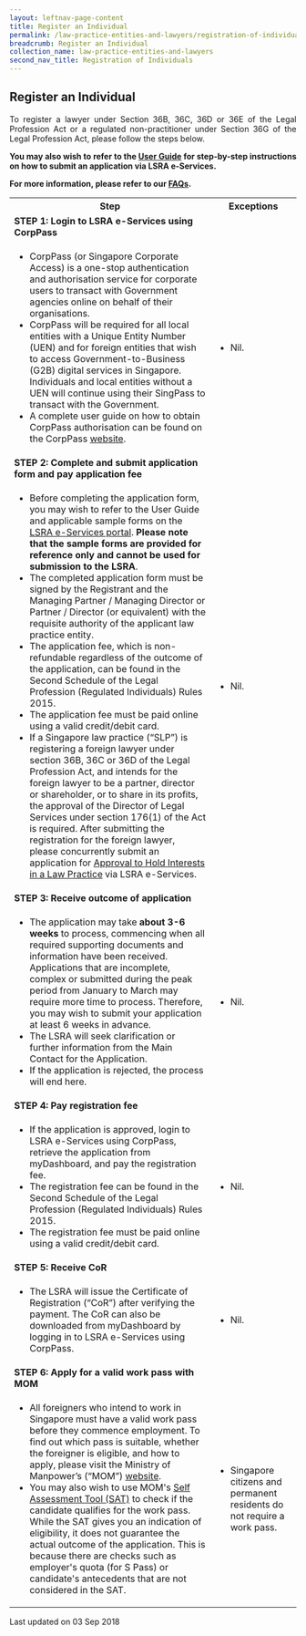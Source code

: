 ```yaml
---
layout: leftnav-page-content
title: Register an Individual
permalink: /law-practice-entities-and-lawyers/registration-of-individuals/register-an-individual/
breadcrumb: Register an Individual
collection_name: law-practice-entities-and-lawyers
second_nav_title: Registration of Individuals
---
```


Register an Individual
---

<p style="text-align: justify">To register a lawyer under Section 36B, 36C, 36D or 36E of the Legal Profession Act or a regulated non-practitioner under Section 36G of the Legal Profession Act, please follow the steps below.</p>

<p style="text-align: justify"><b>You may also wish to refer to the <a href="https://www.mlaw.gov.sg/eservices/lsra/lsra-home/" target="_blank">User Guide</a> for step-by-step instructions on how to submit an application via LSRA e-Services.</b></p>

<p style="text-align: justify"><b>For more information, please refer to our <a href="https://va.ecitizen.gov.sg/cfp/customerpages/mlaw/explorefaq.aspx" target="_blank">FAQs</a>.</b></p>

<table>
  <tr>
    <th>
      Step
    </th>
    <th>
      Exceptions
    </th>
  </tr>
  <tr>
    <td>
      <b>STEP 1: Login to LSRA e-Services using CorpPass</b>
    </td>
    <td></td>
  </tr>
  <tr>
    <td>
      <ul>
        <li>CorpPass (or Singapore Corporate Access) is a one-stop authentication and authorisation service for corporate users to transact with Government agencies online on behalf of their organisations.</li>
        <li>CorpPass will be required for all local entities with a Unique Entity Number (UEN) and for foreign entities that wish to access Government-to-Business (G2B) digital services in Singapore. Individuals and local entities without a UEN will continue using their SingPass to transact with the Government.</li>
        <li>A complete user guide on how to obtain CorpPass authorisation can be found on the CorpPass <a href="https://www.corppass.gov.sg/corppass/common/userguides">website</a>.</li>
      </ul>
    </td>
    <td>
      <ul>
        <li>Nil.</li>
      </ul>
    </td>
  </tr>
  <tr>
    <td>
      <b>STEP 2: Complete and submit application form and pay application fee</b>
    </td>
    <td></td>
  </tr>
  <tr>
    <td>
      <ul>
        <li>Before completing the application form, you may wish to refer to the User Guide and applicable sample forms on the <a href="https://www.mlaw.gov.sg/eservices/lsra/lsra-home/" target="_blank">LSRA e-Services portal</a>. <b>Please note that the sample forms are provided for reference only and cannot be used for submission to the LSRA</b>.</li>
        <li>The completed application form must be signed by the Registrant and the Managing Partner / Managing Director or Partner / Director (or equivalent) with the requisite authority of the applicant law practice entity.</li>
        <li>The application fee, which is non-refundable regardless of the outcome of the application, can be found in the Second Schedule of the Legal Profession (Regulated Individuals) Rules 2015.</li>
        <li>The application fee must be paid online using a valid credit/debit card.</li>
        <li>If a Singapore law practice (“SLP”) is registering a foreign lawyer under section 36B, 36C or 36D of the Legal Profession Act, and intends for the foreign lawyer to be a partner, director or shareholder, or to share in its profits, the approval of the Director of Legal Services under section 176(1) of the Act is required. After submitting the registration for the foreign lawyer, please concurrently submit an application for <a href="/law-practice-entities-and-lawyers/other-services/apply-for-approval-to-hold-interests-in-a-law-practice-entity/">Approval to Hold Interests in a Law Practice</a> via LSRA e-Services.</li>
      </ul>
    </td>
    <td>
      <ul>
        <li>Nil.</li>
      </ul>
    </td>
  </tr>
  <tr>
    <td>
      <b>STEP 3: Receive outcome of application</b>
    </td>
    <td></td>
  </tr>
  <tr>
    <td>
      <ul>
        <li>The application may take <b>about 3-6 weeks</b> to process, commencing when all required supporting documents and information have been received. Applications that are incomplete, complex or submitted during the peak period from January to March may require more time to process. Therefore, you may wish to submit your application at least 6 weeks in advance.</li>
        <li>The LSRA will seek clarification or further information from the Main Contact for the Application.</li>
        <li>If the application is rejected, the process will end here.</li>
      </ul>
    </td>
    <td>
      <ul>
        <li>Nil.</li>
      </ul>
    </td>
  </tr>
  <tr>
    <td><b>STEP 4: Pay registration fee</b></td>
    <td></td>
  </tr>
  <tr>
    <td>
      <ul>
        <li>If the application is approved, login to LSRA e-Services using CorpPass, retrieve the application from myDashboard, and pay the registration fee.</li>
        <li>The registration fee can be found in the Second Schedule of the Legal Profession (Regulated Individuals) Rules 2015.</li>
        <li>The registration fee must be paid online using a valid credit/debit card.</li>
      </ul>
    </td>
    <td>
      <ul>
        <li>Nil.</li>
      </ul>
    </td>
  </tr>
  <tr>
    <td>
      <b>STEP 5: Receive CoR</b>
    </td>
    <td></td>
  </tr>
  <tr>
    <td>
      <ul>
        <li>The LSRA will issue the Certificate of Registration (“CoR”) after verifying the payment. The CoR can also be downloaded from myDashboard by logging in to LSRA e-Services using CorpPass.</li>
      </ul>
    </td>
    <td>
      <ul>
        <li>Nil.</li>
      </ul>
    </td>
  </tr>
  <tr>
    <td><b>STEP 6: Apply for a valid work pass with MOM</b></td>
    <td></td>
  </tr>
  <tr>
    <td>
      <ul>
        <li>All foreigners who intend to work in Singapore must have a valid work pass before they commence employment. To find out which pass is suitable, whether the foreigner is eligible, and how to apply, please visit the Ministry of Manpower’s (“MOM”) <a href="https://www.mom.gov.sg/passes-and-permits" target="_blank">website</a>.</li>
        <li>You may also wish to use MOM's <a href="https://service1.mom.gov.sg/workpass/sat" target="_blank">Self Assessment Tool (SAT)</a> to check if the candidate qualifies for the work pass. While the SAT gives you an indication of eligibility, it does not guarantee the actual outcome of the application. This is because there are checks such as employer's quota (for S Pass) or candidate's antecedents that are not considered in the SAT.</li>
      </ul>
    </td>
    <td>
      <ul>
        <li>Singapore citizens and permanent residents do not require a work pass.</li>
      </ul>
    </td>
  </tr>
</table>


<p class="right-side-updated">Last updated on 03 Sep 2018</p> 
